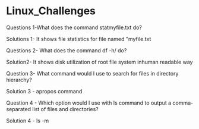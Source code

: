 # Linux_Challenges

Questions 1-What does the command statmyfile.txt do?

Solutions 1- It shows file statistics for file named "myfile.txt

Questions 2- What does the command df -h/ do?

Solution2- It shows disk utilization of root file system inhuman readable way

Question 3- What command would I use to search for files in directory hierarchy?

Solution 3 - apropos command

Question 4 - Which option would I use with ls command to output a comma-separated list of files and directories?

Solution 4 - ls -m
